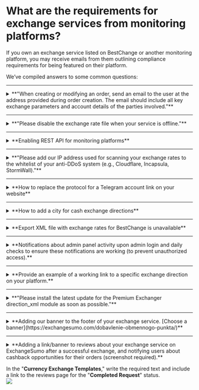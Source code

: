 # What are the requirements for exchange services from monitoring platforms?

If you own an exchange service listed on BestChange or another monitoring platform, you may receive emails from them outlining compliance requirements for being featured on their platform.

We’ve compiled answers to some common questions:

***

<details>

<summary>**"When creating or modifying an order, send an email to the user at the address provided during order creation. The email should include all key exchange parameters and account details of the parties involved."**</summary>

You can configure the sending of account details in the email template (under the "**Messages**" section) by adding the shortcode **\[to\_account]** to the appropriate line (or by using the "**Merchant Account**" shortcode button). Follow the [instructions](https://premium.gitbook.io/rukovodstvo-polzovatelya/osnovnye-nastroiki/uvedomleniya/opovesheniya-po-e-mail) to set up email notifications.

**For version 2.5:**\
Go to "**Exchange Settings**" -> "**General Settings**" and select "**Request account details when creating an order**."

![Version 2.5 Screenshot](../../.gitbook/assets/image%20\(1124\)_eng.png)

**For version 2.4:**\
The user will receive two emails: one confirming the order creation and another with payment details. You need to configure both templates.

![Version 2.4 Screenshot 1](../../.gitbook/assets/image%20\(1305\)_eng.png)\
![Version 2.4 Screenshot 2](../../.gitbook/assets/image%20\(1306\)_eng.png)

</details>

***

<details>

<summary>**"Please disable the exchange rate file when your service is offline."**</summary>

Create a maintenance mode in the "**Maintenance Mode**" section and configure the XML file display settings within the mode.

![Maintenance Mode Screenshot](../../.gitbook/assets/image%20\(961\)_eng.png)

</details>

***

<details>

<summary>**Enabling REST API for monitoring platforms**</summary>

#### Previous API Version

1. Activate the "**Affiliate Program API**" module in the "**Modules**" section.\
   ![Affiliate Program API Screenshot](../../.gitbook/assets/image%20\(1069\)_eng.png)
2. Enable the "**Work with REST API (ppapi)**" option in the user profile settings.\
   ![REST API Option Screenshot](../../.gitbook/assets/image%20\(1243\)_eng.png)

#### Current API Version

* Refer to the [API Documentation](https://premium.gitbook.io/main/api-premium-exchanger/api-v1).

1. Activate the "**API**" module in the "**Modules**" section.\
   ![API Module Screenshot](../../.gitbook/assets/image%20\(602\)_eng.png)
2. Configure the options in the "**API - Settings**" section as shown below.\
   ![API Settings Screenshot](../../.gitbook/assets/image%20\(603\)_eng.png)
3. Enable the "**Work with REST API**" option in the user profile settings for the user who will generate the API keys.\
   ![API Key Option Screenshot](../../.gitbook/assets/image%20\(601\)_eng.png)
4. The user can then [generate API keys](https://premium.gitbook.io/main/api-premium-exchanger/api-v1#poluchenie-api-klyuchei-cherez-lichnyi-kabinet-polzovatelya) independently for accessing the exchange service API.

</details>

***

<details>

<summary>**"Please add our IP address used for scanning your exchange rates to the whitelist of your anti-DDoS system (e.g., Cloudflare, Incapsula, StormWall)."**</summary>

**Example for Cloudflare:**

1. Go to the "**Security** ➔ **WAF**" section in your Cloudflare dashboard.
2. Navigate to the "**Tools**" tab and add the required IP addresses, selecting the action "**Allow**."\
   ![Cloudflare WAF Screenshot](../../.gitbook/assets/image%20\(2126\)_eng.png)
3. Save the settings.\
   ![Cloudflare Save Settings Screenshot](../../.gitbook/assets/image%20\(2127\)_eng.png)

</details>

***

<details>

<summary>**How to replace the protocol for a Telegram account link on your website**</summary>

You can only change the protocol by editing the code. Replace **https://t.me/** with **tg://resolve?domain=** in the file `wp-content/themes/your_theme_name/header.php`.

**Before the change:**\
![Before Change Screenshot](../../.gitbook/assets/%D0%B8%D0%B7%D0%BE%D0%B1%D1%80%D0%B0%D0%B6%D0%B5%D0%BD%D0%B8%D0%B5%20\(84\)_eng.png)

**After the change:**\
![After Change Screenshot](../../.gitbook/assets/%D0%B8%D0%B7%D0%BE%D0%B1%D1%80%D0%B0%D0%B6%D0%B5%D0%BD%D0%B8%D0%B5%20\(21\)_eng.png)

</details>

***

<details>

<summary>**How to add a city for cash exchange directions**</summary>

#### XML File

1. Add cities in the "**Cities**" section and link them to the exchange direction.\
   ![Cities Section Screenshot](../../.gitbook/assets/image%20\(867\)_eng.png)
2. In the "**Labels for param parameter**" field, specify parameters according to [BestChange requirements](https://www.bestchange.ru/wiki/rates.html).\
   ![Labels Screenshot](../../.gitbook/assets/image%20\(1114\)_eng.png)
3. The information will then appear in your XML file.\
   ![XML File Screenshot](../../.gitbook/assets/image%20\(1066\)_eng.png)

#### Email Notification

1. In the "**Exchange Directions**" section, go to the cash exchange direction and specify the text for the template using the "**City**" shortcode.\
   ![Template Screenshot](../../.gitbook/assets/image%20\(905\)_eng.png)
2. In the "**Messages**" -> "**Email Templates**" section, add the "**Exchange Direction Template**" shortcode for the "New Order" status.\
   ![Email Template Screenshot](../../.gitbook/assets/image%20\(1054\)_eng.png)

The text from the "**Exchange Direction Template**" field will be displayed in the email.

</details>

***

<details>

<summary>**Export XML file with exchange rates for BestChange is unavailable**</summary>

If the file is unavailable, add BestChange’s IP address in the Cloudflare control panel.

**For the old Cloudflare dashboard:**

1. Enable "**Bot Fight Mode**" in the "**Security** ➔ **Bots**" section.\
   ![Bot Fight Mode Screenshot](../../.gitbook/assets/image%20\(61\)_eng.png)
2. In "**Security** ➔ **WAF** ➔ **Tools**," create a rule with the IP address **`162.19.29.225`** and select the action "**Allow**." Save the rule.\
   ![Old Dashboard Rule Screenshot](../../.gitbook/assets/image%20\(62\)_eng.png)
3. The added rule will appear as follows:\
   ![Old Dashboard Rule Display Screenshot](../../.gitbook/assets/image%20\(63\)_eng.png)

**For the new Cloudflare dashboard:**

1. Go to "**Security** ➔ **Settings** ➔ **Bot Traffic**" and enable "**Bot Fight Mode**."\
   ![New Dashboard Bot Fight Mode Screenshot](../../.gitbook/assets/image%20\(68\)_eng.png)
2. Add a new rule (IP access rules) in "**Security** ➔ **Security Rules**."\
   ![New Dashboard Rule Screenshot](../../.gitbook/assets/image%20\(65\)_eng.png)
3. Specify the IP address **`162.19.29.225`** in the rule and select the action "**Allow**." Save the rule.\
   ![New Dashboard Rule Save Screenshot](../../.gitbook/assets/image%20\(66\)_eng.png)
4. The added rule will appear as follows:\
   ![New Dashboard Rule Display Screenshot](../../.gitbook/assets/image%20\(67\)_eng.png)

After these settings, access to the XML file will be restored.

</details>

***

<details>

<summary>**Notifications about admin panel activity upon admin login and daily checks to ensure these notifications are working (to prevent unauthorized access).**</summary>

1. Enable and configure the template in "**Messages**" → "**Email Templates**" → "**Notify about user login to the admin panel**."\
   ![Login Notification Template Screenshot](../../.gitbook/assets/image%20\(2108\)_eng.png)
2. In the admin panel, go to "**Users**," select the user for whom you want to receive notifications, and set "**Yes**" for the "**Login Notification (Email)**" parameter.\
   ![User Notification Settings Screenshot](../../.gitbook/assets/image%20\(2109\)_eng.png)

You can also enable similar notifications for [Telegram](https://premium.gitbook.io/main/osnovnye-nastroiki/uvedomleniya-administratoram-i-klientam/uvedomleniya-v-telegram) and SMS.

</details>

***

<details>

<summary>**Provide an example of a working link to a specific exchange direction on your platform.**</summary>

Ensure the following are configured:

* Currency codes in the XML file comply with standards.
* The "**Redirect to Exchange Direction**" module is enabled.
* Parameters for your exchange service are being transmitted from BestChange (if not, contact their technical support to enable data transmission).\
  ![Redirect Module Screenshot](../../.gitbook/assets/image%20\(1494\)_eng.png)

</details>

***

<details>

<summary>**"Please install the latest update for the Premium Exchanger direction_xml module as soon as possible."**</summary>

To ensure proper functionality of BestChange with your export XML file, update the module on your server.

1. [Download](https://premiumexchanger.com/uscripts/) the update for your script version (PHP version doesn’t matter—download the archive for your script version).\
   ![Download Update Screenshot](../../.gitbook/assets/image%20\(2161\)_eng.png)
2. Deactivate the "**Configure Exchange Directions Output in XML/TXT File**" module in the "**Modules**" section.\
   ![Deactivate Module Screenshot](../../.gitbook/assets/image%20\(2162\)_eng.png)
3. Log in to ISP Manager under the user created for the site, go to the "**Sites**" section, select the site, and navigate to "**Site Files**."\
   ![ISP Manager Screenshot](../../.gitbook/assets/image%20\(2159\)_eng.png)
4. Extract the downloaded archive and upload the **`direction_xml`** folder to the server, replacing existing files.\
   Path: **`wp-content/plugins/premiumbox/moduls/`**\
   ![Upload Files Screenshot](../../.gitbook/assets/image%20\(2160\)_eng.png)
5. Reactivate the "**Configure Exchange Directions Output in XML/TXT File**" module in the "**Modules**" section.

</details>

***

<details>

<summary>**Adding our banner to the footer of your exchange service. [Choose a banner](https://exchangesumo.com/dobavlenie-obmennogo-punkta/)**</summary>

1. In the "**Partners**" section of the admin panel, activate the banner.\
   ![Activate Banner Screenshot](../../.gitbook/assets/image%20\(1126\)_eng.png)
2. If the desired banner is not listed, click "**Add**" in the "**Partners**" section.\
   ![Add Banner Screenshot](../../.gitbook/assets/%D0%B8%D0%B7%D0%BE%D0%B1%D1%80%D0%B0%D0%B6%D0%B5%D0%BD%D0%B8%D0%B5%20\(188\)_eng.png)
3. Enter the name, add the partner’s link, and upload their banner/image.\
   ![Upload Banner Screenshot](../../.gitbook/assets/%D0%B8%D0%B7%D0%BE%D0%B1%D1%80%D0%B0%D0%B6%D0%B5%D0%BD%D0%B8%D0%B5%20\(82\)_eng.png)

For example, a monitoring platform may request you to add their banner:\
&#xNAN;_"We would appreciate it if you could place our banner: `<img src="https://e-mon.ru/b88x31_eng.png" alt="Best exchange rates" title="Best exchange rates" border="0">`"_

Download the banner (`https://e-mon.ru/b88x31_eng.png`) to your computer and upload it in the specified section.

</details>

***

<details>

<summary>**Adding a link/banner to reviews about your exchange service on ExchangeSumo after a successful exchange, and notifying users about cashback opportunities for their orders (screenshot required).**</summary>

Follow the instructions provided by ExchangeSumo to integrate the link/banner and set up notifications.

</details>

In the "**Currency Exchange Templates**," write the required text and include a link to the reviews page for the "**Completed Request**" status.\
![](../../.gitbook/assets/image%20\(990\)_eng.png)

